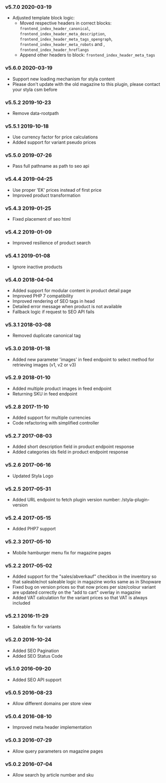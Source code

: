 ### v5.7.0 2020-03-19
* Adjusted template block logic:
  * Moved respective headers in correct blocks: `frontend_index_header_canonical`, `frontend_index_header_meta_description`, `frontend_index_header_meta_tags_opengraph`, `frontend_index_header_meta_robots` and , `frontend_index_header_hreflangs`
  * Append other headers to block: `frontend_index_header_meta_tags`

### v5.6.0 2020-03-19
* Support new loading mechanism for styla content
* Please don't update with the old magazine to this plugin, please contact your styla csm before

### v5.5.2 2019-10-23
* Remove data-rootpath

### v5.5.1 2019-10-18
* Use currency factor for price calculations
* Added support for variant pseudo prices

### v5.5.0 2019-07-26
* Pass full pathname as path to seo api

### v5.4.4 2019-04-25
* Use proper 'EK' prices instead of first price
* Improved product transformation

### v5.4.3 2019-01-25
* Fixed placement of seo html

### v5.4.2 2019-01-09
* Improved resilience of product search

### v5.4.1 2019-01-08
* Ignore inactive products

### v5.4.0 2018-04-04
* Added support for modular content in product detail page
* Improved PHP 7 compatibility
* Improved rendering of SEO tags in head
* Detailed error message when product is not available
* Fallback logic if request to SEO API fails

### v5.3.1 2018-03-08
* Removed duplicate canonical tag

### v5.3.0 2018-01-18
* Added new parameter 'images' in feed endpoint to select method for retrieving images (v1, v2 or v3)

### v5.2.9 2018-01-10
* Added multiple product images in feed endpoint
* Returning SKU in feed endpoint

### v5.2.8 2017-11-10
* Added support for multiple currencies
* Code refactoring with simplified controller

### v5.2.7 2017-08-03
* Added short description field in product endpoint response
* Added categories ids field in product endpoint response

### v5.2.6 2017-06-16
* Updated Styla Logo

### v5.2.5 2017-05-31
* Added URL endpoint to fetch plugin version number: /styla-plugin-version

### v5.2.4 2017-05-15
* Added PHP7 support

### v5.2.3 2017-05-10
* Mobile hamburger menu fix for magazine pages

### v5.2.2 2017-05-02
* Added support for the "sales/abverkauf" checkbox in the inventory so that saleable/not saleable logic in magazine works same as in Shopware
* Fixed bug on version prices so that now prices per size/colour variant are updated correctly on the "add to cart" overlay in magazine
* Added VAT calculation for the variant prices so that VAT is always included

### v5.2.1 2016-11-29
* Saleable fix for variants

### v5.2.0 2016-10-24
* Added SEO Pagination
* Added SEO Status Code

### v5.1.0 2016-09-20
* Added SEO API support

### v5.0.5 2016-08-23
* Allow different domains per store view

### v5.0.4 2016-08-10
* Improved meta header implementation

### v5.0.3 2016-07-29
* Allow query parameters on magazine pages

### v5.0.2 2016-07-04
* Allow search by article number and sku
